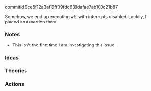 commitid 9ce5f12a3af19ff09fdc638dafae7ab100c21b87

Somehow, we end up executing `wfi` with interrupts disabled.
Luckily, I placed an assertion there.

### Notes

-   This isn't the first time I am investigating this issue.

### Ideas

### Theories

### Actions
